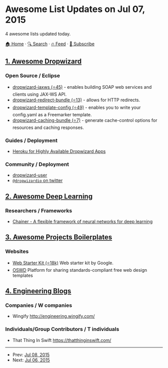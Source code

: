 # Awesome List Updates on Jul 07, 2015

4 awesome lists updated today.

[🏠 Home](/README.md) · [🔍 Search](https://test.trackawesomelist.com/search/) · [🔥 Feed](https://test.trackawesomelist.com/feed.xml) · [📮 Subscribe](https://trackawesomelist.us17.list-manage.com/subscribe?u=d2f0117aa829c83a63ec63c2f&id=36a103854c)



## [1. Awesome Dropwizard](/content/stve/awesome-dropwizard/README.md)

### Open Source / Eclipse

*   [dropwizard-jaxws (⭐45)](https://github.com/roskart/dropwizard-jaxws) - enables building SOAP web services and clients using JAX-WS API.
*   [dropwizard-redirect-bundle (⭐13)](https://github.com/bazaarvoice/dropwizard-redirect-bundle) - allows for HTTP redirects.
*   [dropwizard-template-config (⭐49)](https://github.com/tkrille/dropwizard-template-config) - enables you to write your config.yaml as a Freemarker template.
*   [dropwizard-caching-bundle (⭐7)](https://github.com/bazaarvoice/dropwizard-caching-bundle) - generate cache-control options for resources and caching responses.

### Guides / Deployment

*   [Heroku for Highly Available Dropwizard Apps](http://techbytes.anuragkapur.com/2015/05/heroku-for-highly-available-dropwizard.html?m=1)

### Community / Deployment

*   [dropwizard-user](https://groups.google.com/forum/#!forum/dropwizard-user)
*   [`@dropwizardio` on twitter](https://twitter.com/dropwizardio)

## [2. Awesome Deep Learning](/content/ChristosChristofidis/awesome-deep-learning/README.md)

### Researchers / Frameworks

*   [Chainer - A flexible framework of neural networks for deep learning](http://chainer.org/)

## [3. Awesome Projects Boilerplates](/content/melvin0008/awesome-projects-boilerplates/README.md)

### Websites

*   [Web Starter Kit (⭐18k)](https://github.com/google/web-starter-kit) Web starter kit by Google.
*   [OSWD](http://www.oswd.org/) Platform for sharing standards-compliant free web design templates

## [4. Engineering Blogs](/content/kilimchoi/engineering-blogs/README.md)

### Companies / W companies

*   Wingify <http://engineering.wingify.com/>

### Individuals/Group Contributors / T individuals

*   That Thing In Swift <https://thatthinginswift.com/>

---

- Prev: [Jul 08, 2015](/content/2015/07/08/README.md)
- Next: [Jul 06, 2015](/content/2015/07/06/README.md)